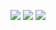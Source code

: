 ![](https://github-readme-stats.vercel.app/api?username=nerahikada&count_private=true&show_icons=true)
![](https://github-readme-stats.vercel.app/api/top-langs/?username=nerahikada&layout=compact)
![](https://github-profile-trophy.vercel.app/?username=nerahikada)
